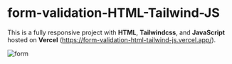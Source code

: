 # form-validation-HTML-Tailwind-JS

This is a fully responsive project with **HTML**, **Tailwindcss**, and **JavaScript** hosted on **Vercel** (https://form-validation-html-tailwind-js.vercel.app/).

![form](https://github.com/broto1234/form-validation-HTML-Tailwind-JS/assets/73961811/56268f67-56bc-42e4-a140-ccce6329e4ba)

